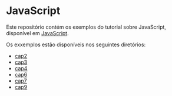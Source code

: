 # JavaScript

Este repositório contém os exemplos do tutorial sobre JavaScript, disponível em [JavaScript](./JavaScript.pdf).

Os exxemplos estão disponíveis nos seguintes diretórios:
    
- [cap2](./cap2)
- [cap3](./cap3)
- [cap4](./cap4)
- [cap6](./cap6)
- [cap7](./cap7)
- [cap9](./cap9)


